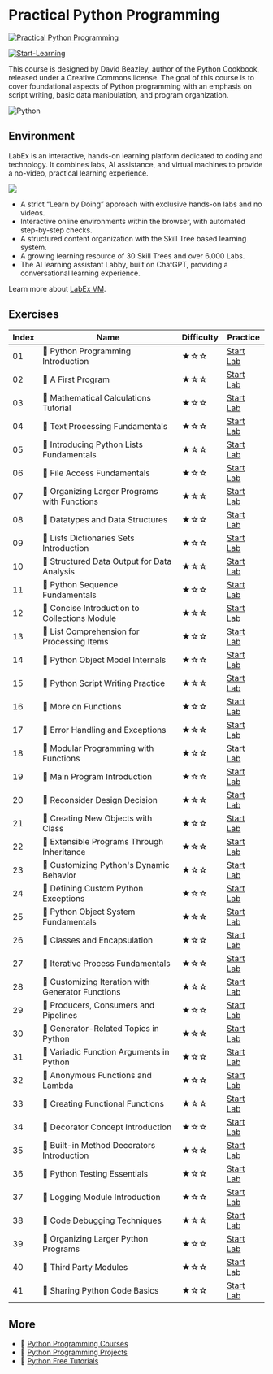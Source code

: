 # Practical Python Programming

[![Practical Python Programming](https://cover-creator.appbot.io/practical-python-programming.png)](https://labex.io/courses/practical-python-programming)

[![Start-Learning](https://img.shields.io/badge/Start-Learning-whitesmoke?style=for-the-badge)](https://labex.io/courses/practical-python-programming)

This course is designed by David Beazley, author of the Python Cookbook, released under a Creative Commons license. The goal of this course is to cover foundational aspects of Python programming with an emphasis on script writing, basic data manipulation, and program organization.

![Python](https://img.shields.io/badge/Python-whitesmoke?style=for-the-badge&logo=python)


## Environment

LabEx is an interactive, hands-on learning platform dedicated to coding and technology. It combines labs, AI assistance, and virtual machines to provide a no-video, practical learning experience.

![](https://tutorial-screenshot.getvm.io/images/vm-1725247253.png)

- A strict “Learn by Doing” approach with exclusive hands-on labs and no videos.
- Interactive online environments within the browser, with automated step-by-step checks.
- A structured content organization with the Skill Tree based learning system.
- A growing learning resource of 30 Skill Trees and over 6,000 Labs.
- The AI learning assistant Labby, built on ChatGPT, providing a conversational learning experience.

Learn more about [LabEx VM](https://support.labex.io/using-labex/virtual-machine).

## Exercises

|   Index | Name                                              | Difficulty   | Practice                                                                                                                        |
|---------|---------------------------------------------------|--------------|---------------------------------------------------------------------------------------------------------------------------------|
|      01 | 📖 Python Programming Introduction                | ★☆☆          | <a target='_blank' href='https://labex.io/tutorials/python-python-programming-introduction-132700'>Start Lab</a>                |
|      02 | 📖 A First Program                                | ★☆☆          | <a target='_blank' href='https://labex.io/tutorials/python-a-first-program-132701'>Start Lab</a>                                |
|      03 | 📖 Mathematical Calculations Tutorial             | ★☆☆          | <a target='_blank' href='https://labex.io/tutorials/python-mathematical-calculations-tutorial-132702'>Start Lab</a>             |
|      04 | 📖 Text Processing Fundamentals                   | ★☆☆          | <a target='_blank' href='https://labex.io/tutorials/python-text-processing-fundamentals-132703'>Start Lab</a>                   |
|      05 | 📖 Introducing Python Lists Fundamentals          | ★☆☆          | <a target='_blank' href='https://labex.io/tutorials/python-introducing-python-lists-fundamentals-132704'>Start Lab</a>          |
|      06 | 📖 File Access Fundamentals                       | ★☆☆          | <a target='_blank' href='https://labex.io/tutorials/python-file-access-fundamentals-132705'>Start Lab</a>                       |
|      07 | 📖 Organizing Larger Programs with Functions      | ★☆☆          | <a target='_blank' href='https://labex.io/tutorials/python-organizing-larger-programs-with-functions-132706'>Start Lab</a>      |
|      08 | 📖 Datatypes and Data Structures                  | ★☆☆          | <a target='_blank' href='https://labex.io/tutorials/python-datatypes-and-data-structures-132707'>Start Lab</a>                  |
|      09 | 📖 Lists Dictionaries Sets Introduction           | ★☆☆          | <a target='_blank' href='https://labex.io/tutorials/python-lists-dictionaries-sets-introduction-132708'>Start Lab</a>           |
|      10 | 📖 Structured Data Output for Data Analysis       | ★☆☆          | <a target='_blank' href='https://labex.io/tutorials/python-structured-data-output-for-data-analysis-132709'>Start Lab</a>       |
|      11 | 📖 Python Sequence Fundamentals                   | ★☆☆          | <a target='_blank' href='https://labex.io/tutorials/python-python-sequence-fundamentals-132710'>Start Lab</a>                   |
|      12 | 📖 Concise Introduction to Collections Module     | ★☆☆          | <a target='_blank' href='https://labex.io/tutorials/python-concise-introduction-to-collections-module-132711'>Start Lab</a>     |
|      13 | 📖 List Comprehension for Processing Items        | ★☆☆          | <a target='_blank' href='https://labex.io/tutorials/python-list-comprehension-for-processing-items-132712'>Start Lab</a>        |
|      14 | 📖 Python Object Model Internals                  | ★☆☆          | <a target='_blank' href='https://labex.io/tutorials/python-python-object-model-internals-132713'>Start Lab</a>                  |
|      15 | 📖 Python Script Writing Practice                 | ★☆☆          | <a target='_blank' href='https://labex.io/tutorials/python-python-script-writing-practice-132714'>Start Lab</a>                 |
|      16 | 📖 More on Functions                              | ★☆☆          | <a target='_blank' href='https://labex.io/tutorials/python-more-on-functions-132715'>Start Lab</a>                              |
|      17 | 📖 Error Handling and Exceptions                  | ★☆☆          | <a target='_blank' href='https://labex.io/tutorials/python-error-handling-and-exceptions-132716'>Start Lab</a>                  |
|      18 | 📖 Modular Programming with Functions             | ★☆☆          | <a target='_blank' href='https://labex.io/tutorials/python-modular-programming-with-functions-132717'>Start Lab</a>             |
|      19 | 📖 Main Program Introduction                      | ★☆☆          | <a target='_blank' href='https://labex.io/tutorials/python-main-program-introduction-132718'>Start Lab</a>                      |
|      20 | 📖 Reconsider Design Decision                     | ★☆☆          | <a target='_blank' href='https://labex.io/tutorials/python-reconsider-design-decision-132719'>Start Lab</a>                     |
|      21 | 📖 Creating New Objects with Class                | ★☆☆          | <a target='_blank' href='https://labex.io/tutorials/python-creating-new-objects-with-class-132720'>Start Lab</a>                |
|      22 | 📖 Extensible Programs Through Inheritance        | ★☆☆          | <a target='_blank' href='https://labex.io/tutorials/python-extensible-programs-through-inheritance-132721'>Start Lab</a>        |
|      23 | 📖 Customizing Python's Dynamic Behavior          | ★☆☆          | <a target='_blank' href='https://labex.io/tutorials/python-customizing-python-s-dynamic-behavior-132722'>Start Lab</a>          |
|      24 | 📖 Defining Custom Python Exceptions              | ★☆☆          | <a target='_blank' href='https://labex.io/tutorials/python-defining-custom-python-exceptions-132723'>Start Lab</a>              |
|      25 | 📖 Python Object System Fundamentals              | ★☆☆          | <a target='_blank' href='https://labex.io/tutorials/python-python-object-system-fundamentals-132724'>Start Lab</a>              |
|      26 | 📖 Classes and Encapsulation                      | ★☆☆          | <a target='_blank' href='https://labex.io/tutorials/python-classes-and-encapsulation-132725'>Start Lab</a>                      |
|      27 | 📖 Iterative Process Fundamentals                 | ★☆☆          | <a target='_blank' href='https://labex.io/tutorials/python-iterative-process-fundamentals-132726'>Start Lab</a>                 |
|      28 | 📖 Customizing Iteration with Generator Functions | ★☆☆          | <a target='_blank' href='https://labex.io/tutorials/python-customizing-iteration-with-generator-functions-132727'>Start Lab</a> |
|      29 | 📖 Producers, Consumers and Pipelines             | ★☆☆          | <a target='_blank' href='https://labex.io/tutorials/python-producers-consumers-and-pipelines-132728'>Start Lab</a>              |
|      30 | 📖 Generator-Related Topics in Python             | ★☆☆          | <a target='_blank' href='https://labex.io/tutorials/python-generator-related-topics-in-python-132729'>Start Lab</a>             |
|      31 | 📖 Variadic Function Arguments in Python          | ★☆☆          | <a target='_blank' href='https://labex.io/tutorials/python-variadic-function-arguments-in-python-132730'>Start Lab</a>          |
|      32 | 📖 Anonymous Functions and Lambda                 | ★☆☆          | <a target='_blank' href='https://labex.io/tutorials/python-anonymous-functions-and-lambda-132731'>Start Lab</a>                 |
|      33 | 📖 Creating Functional Functions                  | ★☆☆          | <a target='_blank' href='https://labex.io/tutorials/python-creating-functional-functions-132732'>Start Lab</a>                  |
|      34 | 📖 Decorator Concept Introduction                 | ★☆☆          | <a target='_blank' href='https://labex.io/tutorials/python-decorator-concept-introduction-132733'>Start Lab</a>                 |
|      35 | 📖 Built-in Method Decorators Introduction        | ★☆☆          | <a target='_blank' href='https://labex.io/tutorials/python-built-in-method-decorators-introduction-132734'>Start Lab</a>        |
|      36 | 📖 Python Testing Essentials                      | ★☆☆          | <a target='_blank' href='https://labex.io/tutorials/python-python-testing-essentials-132735'>Start Lab</a>                      |
|      37 | 📖 Logging Module Introduction                    | ★☆☆          | <a target='_blank' href='https://labex.io/tutorials/python-logging-module-introduction-132736'>Start Lab</a>                    |
|      38 | 📖 Code Debugging Techniques                      | ★☆☆          | <a target='_blank' href='https://labex.io/tutorials/python-code-debugging-techniques-132737'>Start Lab</a>                      |
|      39 | 📖 Organizing Larger Python Programs              | ★☆☆          | <a target='_blank' href='https://labex.io/tutorials/python-organizing-larger-python-programs-132738'>Start Lab</a>              |
|      40 | 📖 Third Party Modules                            | ★☆☆          | <a target='_blank' href='https://labex.io/tutorials/python-third-party-modules-132739'>Start Lab</a>                            |
|      41 | 📖 Sharing Python Code Basics                     | ★☆☆          | <a target='_blank' href='https://labex.io/tutorials/python-sharing-python-code-basics-132740'>Start Lab</a>                     |

## More

- 🔗 [Python Programming Courses](https://github.com/labex-labs/awesome-programming-courses)
- 🔗 [Python Programming Projects](https://github.com/labex-labs/awesome-programming-projects)
- 🔗 [Python Free Tutorials](https://github.com/labex-labs/python-free-tutorials)

